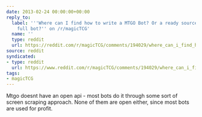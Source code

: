```yaml
---
date: 2013-02-24 00:00:00+00:00
reply_to:
  label: '''Where can I find how to write a MTGO Bot? Or a ready source code? Or a
    full bot?'' on /r/magicTCG'
  name: ''
  type: reddit
  url: https://reddit.com/r/magicTCG/comments/194029/where_can_i_find_how_to_write_a_mtgo_bot_or_a/
source: reddit
syndicated:
- type: reddit
  url: https://www.reddit.com/r/magicTCG/comments/194029/where_can_i_find_how_to_write_a_mtgo_bot_or_a/c8kmcsd/
tags:
- magicTCG
---
```


Mtgo doesnt have an open api - most bots do it through some sort of screen scraping approach. None of them are open either, since most bots are used for profit.